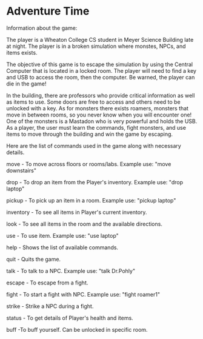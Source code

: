 # Adventure Time

Information about the game: 

The player is a Wheaton College CS student in Meyer Science Building late at night. The player is in a broken simulation where monstes, NPCs, and items exists.

The objective of this game is to escape the simulation by using the Central Computer that is located in a locked room. The player will need to find a key and USB to access the room, then the computer. Be warned, the player can die in the game!

In the building, there are professors who provide critical information as well as items to use. Some doors are free to access and others need to be unlocked with a key. As for monsters there exists roamers, monsters that move in between rooms, so you never know when you will encounter one! One of the monsters is a Mastadon who is very powerful and holds the USB. As a player, the user must learn the commands, fight monsters, and use items to move through the building and win the game by escaping. 

Here are the list of commands used in the game along with necessary details.

move         - To move across floors or rooms/labs. Example use: "move downstairs"

drop     - To drop an item from the Player's inventory. Example use: "drop laptop"

pickup       - To pick up an item in a room. Example use: "pickup laptop"

inventory    - To see all items in Player's current inventory.

look         - To see all items in the room and the available directions.

use      - To use item. Example use: "use laptop"

help         - Shows the list of available commands.

quit         - Quits the game.

talk         - To talk to a NPC. Example use: "talk Dr.Pohly"

escape       - To escape from a fight.

fight        - To start a fight with NPC. Example use: "fight roamer1"

strike       - Strike a NPC during a fight.

status       - To get details of Player's health and items.

buff        -To buff yourself. Can be unlocked in specific room.
